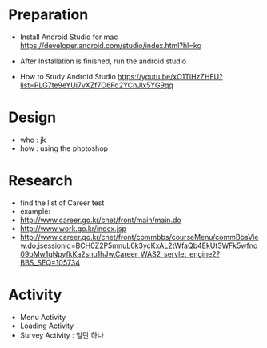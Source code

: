 # Preparation
 - Install Android Studio for mac 
   https://developer.android.com/studio/index.html?hl=ko
   
 - After Installation is finished, run the android studio
 
 - How to Study Android Studio
   https://youtu.be/xO1TlHzZHFU?list=PLG7te9eYUi7vXZf7O6Fd2YCnJlx5YG9qq
# Design

 - who : jk
 - how : using the photoshop
 
 
 
# Research

 - find the list of Career test
 - example:
 - http://www.career.go.kr/cnet/front/main/main.do
 - http://www.work.go.kr/index.jsp
 - http://www.career.go.kr/cnet/front/commbbs/courseMenu/commBbsView.do;jsessionid=BCH0Z2P5mnuL6k3ycKxAL2tWfaQb4EkUt3WFk5wfno09bMw1qNpyfkKa2snu1hJw.Career_WAS2_servlet_engine2?BBS_SEQ=105734
 
 
# Activity
 - Menu Activity 
 - Loading Activity
 - Survey Activity : 일단 하나
 
